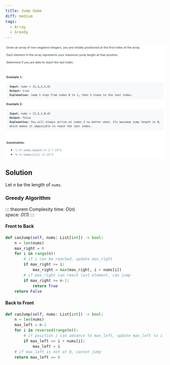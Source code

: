 ```yaml
---
title: Jump Game
diff: medium
tags:
  - Array
  - Greedy
---
```


<img class="medium-zoom" src="/algo/jump-game.png" alt="https://leetcode.com/problems/jump-game">

## Solution

Let $n$ be the length of `nums`.

### Greedy Algorithm

::: theorem Complexity
time: $O(n)$  
space: $O(1)$
:::

#### Front to Back

```py
def canJump(self, nums: List[int]) -> bool:
    n = len(nums)
    max_right = 0
    for i in range(n):
        # if i can be reached, update max_right
        if max_right >= i:
            max_right = max(max_right, i + nums[i])
        # if max_right can reach last element, can jump
        if max_right >= n-1:
            return True
    return False
```

#### Back to Front

```py
def canJump(self, nums: List[int]) -> bool:
    n = len(nums)
    max_left = n-1
    for i in reversed(range(n)):
        # if position i can advance to max_left, update max_left to i
        if max_left <= i + nums[i]:
            max_left = i
    # if max_left is not at 0, cannot jump
    return max_left == 0
```
